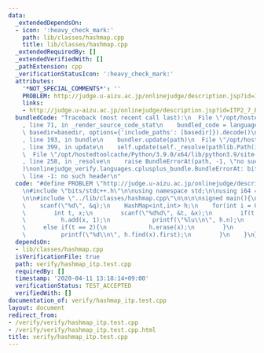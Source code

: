```yaml
---
data:
  _extendedDependsOn:
  - icon: ':heavy_check_mark:'
    path: lib/classes/hashmap.cpp
    title: lib/classes/hashmap.cpp
  _extendedRequiredBy: []
  _extendedVerifiedWith: []
  _pathExtension: cpp
  _verificationStatusIcon: ':heavy_check_mark:'
  attributes:
    '*NOT_SPECIAL_COMMENTS*': ''
    PROBLEM: http://judge.u-aizu.ac.jp/onlinejudge/description.jsp?id=ITP2_7_B
    links:
    - http://judge.u-aizu.ac.jp/onlinejudge/description.jsp?id=ITP2_7_B
  bundledCode: "Traceback (most recent call last):\n  File \"/opt/hostedtoolcache/Python/3.9.0/x64/lib/python3.9/site-packages/onlinejudge_verify/documentation/build.py\"\
    , line 71, in _render_source_code_stat\n    bundled_code = language.bundle(stat.path,\
    \ basedir=basedir, options={'include_paths': [basedir]}).decode()\n  File \"/opt/hostedtoolcache/Python/3.9.0/x64/lib/python3.9/site-packages/onlinejudge_verify/languages/cplusplus.py\"\
    , line 193, in bundle\n    bundler.update(path)\n  File \"/opt/hostedtoolcache/Python/3.9.0/x64/lib/python3.9/site-packages/onlinejudge_verify/languages/cplusplus_bundle.py\"\
    , line 399, in update\n    self.update(self._resolve(pathlib.Path(included), included_from=path))\n\
    \  File \"/opt/hostedtoolcache/Python/3.9.0/x64/lib/python3.9/site-packages/onlinejudge_verify/languages/cplusplus_bundle.py\"\
    , line 258, in _resolve\n    raise BundleErrorAt(path, -1, \"no such header\"\
    )\nonlinejudge_verify.languages.cplusplus_bundle.BundleErrorAt: bits/stdc++.h:\
    \ line -1: no such header\n"
  code: "#define PROBLEM \"http://judge.u-aizu.ac.jp/onlinejudge/description.jsp?id=ITP2_7_B\"\
    \n#include \"bits/stdc++.h\"\n\nusing namespace std;\n\nusing i64 = long long;\n\
    \n\n#include \"../lib/classes/hashmap.cpp\"\n\n\n\nsigned main(){\n    int q;\n\
    \    scanf(\"%d\", &q);\n    HashMap<int,int> h;\n    for(int i = 0; i < q; ++i){\n\
    \        int t, x;\n        scanf(\"%d%d\", &t, &x);\n        if(t == 0){\n  \
    \          h.add(x, 1);\n            printf(\"%lu\\n\", h.n);\n        }\n   \
    \     else if(t == 2){\n            h.erase(x);\n        }\n        else{\n  \
    \          printf(\"%d\\n\", h.find(x).first);\n        }\n    }\n}\n"
  dependsOn:
  - lib/classes/hashmap.cpp
  isVerificationFile: true
  path: verify/hashmap_itp.test.cpp
  requiredBy: []
  timestamp: '2020-04-11 13:18:14+09:00'
  verificationStatus: TEST_ACCEPTED
  verifiedWith: []
documentation_of: verify/hashmap_itp.test.cpp
layout: document
redirect_from:
- /verify/verify/hashmap_itp.test.cpp
- /verify/verify/hashmap_itp.test.cpp.html
title: verify/hashmap_itp.test.cpp
---
```

